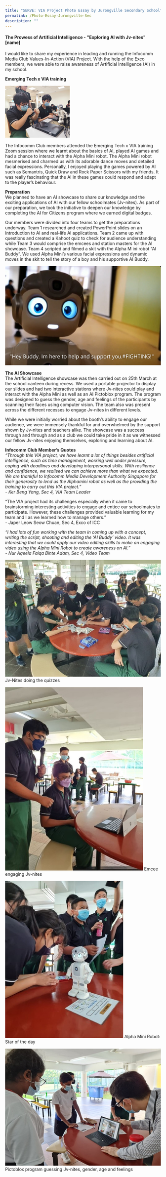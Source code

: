 ```yaml
---
title: "SERVE: VIA Project Photo Essay by Jurongville Secondary School"
permalink: /Photo-Essay-Jurongville-Sec
description: ""
---
```


#### The Prowess of Artificial Intelligence - "Exploring AI with Jv-nites" [name]

I would like to share my experience in leading and running the Infocomm Media Club Values-In-Action (VIA) Project. With the help of the Exco members, we were able to raise awareness of Artificial Intelligence (AI) in my school. 

**Emerging Tech x VIA training**

![](/images/events/competitions/JV%201.png)

The Infocomm Club members attended the Emerging Tech x VIA training Zoom session where we learnt about the basics of AI, played AI games and had a chance to interact with the Alpha Mini robot. The Alpha Mini robot mesmerised and charmed us with its adorable dance moves and detailed facial expressions. Personally, I enjoyed playing the games powered by AI such as Semantris, Quick Draw and Rock Paper Scissors with my friends. It was really fascinating that the AI in these games could respond and adapt to the player’s behaviour. 

**Preparation**<br>
We planned to have an AI showcase to share our knowledge and the exciting applications of AI with our fellow schoolmates (Jv-nites). As part of our preparation, we took the initiative to deepen our knowledge by completing the AI for Citizens program where we earned digital badges. 

Our members were divided into four teams to get the preparations underway. Team 1 researched and created PowerPoint slides on an Introduction to AI and real-life AI applications. Team 2 came up with questions and created a Kahoot quiz to check for audience understanding while Team 3 would comprise the emcees and station masters for the AI showcase. Team 4 scripted and filmed a skit with the Alpha M ini robot “AI Buddy”. We used Alpha Mini’s various facial expressions and dynamic moves in the skit to tell the story of a boy and his supportive AI Buddy. 

![](/images/events/competitions/JV%202.png)

**The AI Showcase**<br>
The Artificial Intelligence showcase was then carried out on 25th March at the school canteen during recess. We used a portable projector to display our slides and had two interactive stations where Jv-nites could play and interact with the Alpha Mini as well as an AI Pictoblox program. The program was designed to guess the gender, age and feelings of the participants by scanning their faces using computer vision. The team also was present across the different recesses to engage Jv-nites in different 
levels. 

While we were initially worried about the booth’s ability to engage our audience, we were immensely thankful for and overwhelmed by the support shown by Jv-nites and teachers alike. The showcase was a success through and through and as a club we could take pride in it as we witnessed our fellow Jv-nites enjoying themselves, exploring and learning about AI.  

**Infocomm Club Member’s Quotes** <br>
*“Through this VIA project, we have learnt a lot of things besides artificial intelligence, such as time management, working well under pressure, coping with deadlines and developing interpersonal skills. With resilience and confidence, we realised we can achieve more than what we expected. We are thankful to Infocomm Media Development Authority Singapore for their generosity to lend us the Alphamini robot as well as the providing the training to carry out this VIA project.” 
<br>- Ker Beng Yang, Sec 4, VIA Team Leader*


“The VIA project had its challenges especially when it came to brainstorming interesting activities to engage and entice our schoolmates to participate. However, these challenges provided valuable learning for my team and I as we learned how to manage others.”
<br>- Japer Leow Seow Chuan, Sec 4, Exco of ICC

*“I had lots of fun working with the team in coming up with a concept, writing the script, shooting and editing the ‘AI Buddy’ video. It was interesting that we could apply our video editing skills to make an engaging video using the Alpha Mini Robot to create awareness on AI.”
<br>- Nur Aqeela Faiqa Binte Adam, Sec 4, Video Team*

![](/images/events/competitions/JV%204.jpg)
Jv-Nites doing the quizzes 

![](/images/events/competitions/JV%205.jpg)
Emcee engaging Jv-nites 

![](/images/events/competitions/JV%208.jpg)
Alpha Mini Robot: Star of the day 

![](/images/events/competitions/JV%2010.jpg)
Pictoblox program guessing Jv-nites, gender, age and feelings